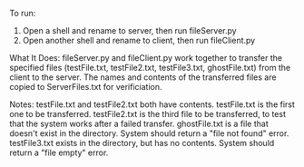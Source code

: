 To run:

1. Open a shell and rename to server, then run fileServer.py
2. Open another shell and rename to client, then run fileClient.py

What It Does:
fileServer.py and fileClient.py work together to transfer the specified files
(testFile.txt, testFile2.txt, testFile3.txt, ghostFile.txt) from the client to
the server. The names and contents of the transferred files are copied to
ServerFiles.txt for verificiation.

Notes:
testFile.txt and testFile2.txt both have contents.
testFile.txt is the first one to be transferred.
testFile2.txt is the third file to be transferred, to test that the system
works after a failed transfer.
ghostFile.txt is a file that doesn't exist in the directory. System should
return a "file not found" error.
testFile3.txt exists in the directory, but has no contents. System should
return a "file empty" error.
